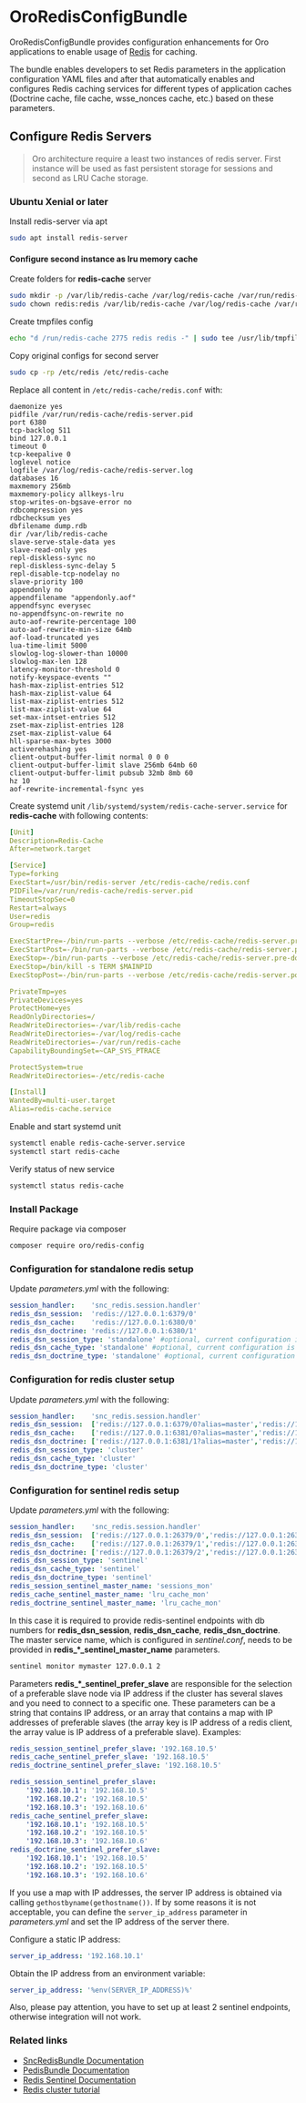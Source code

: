 # OroRedisConfigBundle

OroRedisConfigBundle provides configuration enhancements for Oro applications to enable usage of [Redis](https://redis.io/) for caching.

The bundle enables developers to set Redis parameters in the application configuration YAML files and after that automatically enables and configures Redis caching services for different types of application caches (Doctrine cache, file cache, wsse_nonces cache, etc.) based on these parameters.

## Configure Redis Servers

> Oro architecture require a least two instances of redis server. First instance will be used as fast persistent storage for sessions and second as LRU Cache storage.

### Ubuntu Xenial or later

Install redis-server via apt

``` bash
sudo apt install redis-server
```

#### Configure second instance as lru memory cache

Create folders for **redis-cache** server  

```bash
sudo mkdir -p /var/lib/redis-cache /var/log/redis-cache /var/run/redis-cache
sudo chown redis:redis /var/lib/redis-cache /var/log/redis-cache /var/run/redis-cache
```

Create tmpfiles config

```bash
echo "d /run/redis-cache 2775 redis redis -" | sudo tee /usr/lib/tmpfiles.d/redis-cache-server.conf
```

Copy original configs for second server

```bash
sudo cp -rp /etc/redis /etc/redis-cache
```

Replace all content in `/etc/redis-cache/redis.conf` with:  

```
daemonize yes
pidfile /var/run/redis-cache/redis-server.pid
port 6380
tcp-backlog 511
bind 127.0.0.1
timeout 0
tcp-keepalive 0
loglevel notice
logfile /var/log/redis-cache/redis-server.log
databases 16
maxmemory 256mb
maxmemory-policy allkeys-lru
stop-writes-on-bgsave-error no
rdbcompression yes
rdbchecksum yes
dbfilename dump.rdb
dir /var/lib/redis-cache
slave-serve-stale-data yes
slave-read-only yes
repl-diskless-sync no
repl-diskless-sync-delay 5
repl-disable-tcp-nodelay no
slave-priority 100
appendonly no
appendfilename "appendonly.aof"
appendfsync everysec
no-appendfsync-on-rewrite no
auto-aof-rewrite-percentage 100
auto-aof-rewrite-min-size 64mb
aof-load-truncated yes
lua-time-limit 5000
slowlog-log-slower-than 10000
slowlog-max-len 128
latency-monitor-threshold 0
notify-keyspace-events ""
hash-max-ziplist-entries 512
hash-max-ziplist-value 64
list-max-ziplist-entries 512
list-max-ziplist-value 64
set-max-intset-entries 512
zset-max-ziplist-entries 128
zset-max-ziplist-value 64
hll-sparse-max-bytes 3000
activerehashing yes
client-output-buffer-limit normal 0 0 0
client-output-buffer-limit slave 256mb 64mb 60
client-output-buffer-limit pubsub 32mb 8mb 60
hz 10
aof-rewrite-incremental-fsync yes
```

Create systemd unit `/lib/systemd/system/redis-cache-server.service` for **redis-cache** with following contents:

```yaml
[Unit]
Description=Redis-Cache
After=network.target

[Service]
Type=forking
ExecStart=/usr/bin/redis-server /etc/redis-cache/redis.conf
PIDFile=/var/run/redis-cache/redis-server.pid
TimeoutStopSec=0
Restart=always
User=redis
Group=redis

ExecStartPre=-/bin/run-parts --verbose /etc/redis-cache/redis-server.pre-up.d
ExecStartPost=-/bin/run-parts --verbose /etc/redis-cache/redis-server.post-up.d
ExecStop=-/bin/run-parts --verbose /etc/redis-cache/redis-server.pre-down.d
ExecStop=/bin/kill -s TERM $MAINPID
ExecStopPost=-/bin/run-parts --verbose /etc/redis-cache/redis-server.post-down.d

PrivateTmp=yes
PrivateDevices=yes
ProtectHome=yes
ReadOnlyDirectories=/
ReadWriteDirectories=-/var/lib/redis-cache
ReadWriteDirectories=-/var/log/redis-cache
ReadWriteDirectories=-/var/run/redis-cache
CapabilityBoundingSet=~CAP_SYS_PTRACE

ProtectSystem=true
ReadWriteDirectories=-/etc/redis-cache

[Install]
WantedBy=multi-user.target
Alias=redis-cache.service
```

Enable and start systemd unit

```bash
systemctl enable redis-cache-server.service
systemctl start redis-cache
```

Verify status of new service  

```bash
systemctl status redis-cache
```

### Install Package

Require package via composer

``` bash
composer require oro/redis-config 
```

### Configuration for standalone redis setup

Update *parameters.yml* with the following:

``` yaml
session_handler:    'snc_redis.session.handler'
redis_dsn_session:  'redis://127.0.0.1:6379/0'
redis_dsn_cache:    'redis://127.0.0.1:6380/0'
redis_dsn_doctrine: 'redis://127.0.0.1:6380/1'
redis_dsn_session_type: 'standalone' #optional, current configuration is applied if it's not set
redis_dsn_cache_type: 'standalone' #optional, current configuration is applied if it's not set
redis_dsn_doctrine_type: 'standalone' #optional, current configuration is applied if it's not set
```

### Configuration for redis cluster setup

Update *parameters.yml* with the following:

```yaml
session_handler:    'snc_redis.session.handler'
redis_dsn_session:  ['redis://127.0.0.1:6379/0?alias=master','redis://127.0.0.1:6380/0']
redis_dsn_cache:    ['redis://127.0.0.1:6381/0?alias=master','redis://127.0.0.1:6382/0']
redis_dsn_doctrine: ['redis://127.0.0.1:6381/1?alias=master','redis://127.0.0.1:6382/0']
redis_dsn_session_type: 'cluster'
redis_dsn_cache_type: 'cluster'
redis_dsn_doctrine_type: 'cluster'
```

### Configuration for sentinel redis setup

Update *parameters.yml* with the following:

```yaml
session_handler:    'snc_redis.session.handler'
redis_dsn_session:  ['redis://127.0.0.1:26379/0','redis://127.0.0.1:26379/0']
redis_dsn_cache:    ['redis://127.0.0.1:26379/1','redis://127.0.0.1:26379/1']
redis_dsn_doctrine: ['redis://127.0.0.1:26379/2','redis://127.0.0.1:26379/2']
redis_dsn_session_type: 'sentinel'
redis_dsn_cache_type: 'sentinel'
redis_dsn_doctrine_type: 'sentinel'
redis_session_sentinel_master_name: 'sessions_mon'
redis_cache_sentinel_master_name: 'lru_cache_mon'
redis_doctrine_sentinel_master_name: 'lru_cache_mon'
```

In this case it is required to provide redis-sentinel endpoints with db numbers for **redis_dsn_session**, **redis_dsn_cache**, **redis_dsn_doctrine**. 
The master service name, which is configured in *sentinel.conf*, needs to be provided in **redis_\*_sentinel_master_name** parameters. 

```bash
sentinel monitor mymaster 127.0.0.1 2
```

Parameters **redis_\*_sentinel_prefer_slave** are responsible for the selection of a preferable slave node via IP address 
if the cluster has several slaves and you need to connect to a specific one.
These parameters can be a string that contains IP address, or an array that contains a map with IP addresses
of preferable slaves (the array key is IP address of a redis client, the array value is IP address of a preferable slave).
Examples:

```yaml
redis_session_sentinel_prefer_slave: '192.168.10.5'
redis_cache_sentinel_prefer_slave: '192.168.10.5'
redis_doctrine_sentinel_prefer_slave: '192.168.10.5'
```

```yaml
redis_session_sentinel_prefer_slave:
    '192.168.10.1': '192.168.10.5'
    '192.168.10.2': '192.168.10.5'
    '192.168.10.3': '192.168.10.6'
redis_cache_sentinel_prefer_slave:
    '192.168.10.1': '192.168.10.5'
    '192.168.10.2': '192.168.10.5'
    '192.168.10.3': '192.168.10.6'
redis_doctrine_sentinel_prefer_slave:
    '192.168.10.1': '192.168.10.5'
    '192.168.10.2': '192.168.10.5'
    '192.168.10.3': '192.168.10.6'
```

If you use a map with IP addresses, the server IP address is obtained via calling
`gethostbyname(gethostname())`. If by some reasons it is not acceptable, you can define the `server_ip_address` parameter
in *parameters.yml* and set the IP address of the server there.

Configure a static IP address:

```yaml
server_ip_address: '192.168.10.1'
```

Obtain the IP address from an environment variable:

```yaml
server_ip_address: '%env(SERVER_IP_ADDRESS)%'
```

Also, please pay attention, you have to set up at least 2 sentinel endpoints, otherwise integration will not work.

### Related links

- [SncRedisBundle Documentation](https://github.com/snc/SncRedisBundle/blob/master/Resources/doc/index.md)
- [PedisBundle Documentation](https://github.com/nrk/predis)
- [Redis Sentinel Documentation](https://redis.io/topics/sentinel)
- [Redis cluster tutorial](https://redis.io/topics/cluster-tutorial)
